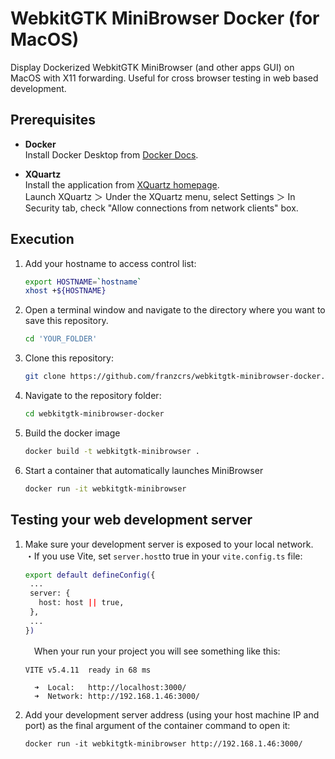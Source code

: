 # WebkitGTK MiniBrowser Docker (for MacOS)
Display Dockerized WebkitGTK MiniBrowser (and other apps GUI) on MacOS with X11 forwarding.
Useful for cross browser testing in web based development.

## Prerequisites

- **Docker**  
  Install Docker Desktop from [Docker Docs](https://docs.docker.com/desktop/).

- **XQuartz**  
  Install the application from [XQuartz homepage](https://www.xquartz.org/).  
  Launch XQuartz ＞ Under the XQuartz menu, select Settings ＞ In Security tab, check "Allow connections from network clients" box.

## Execution

1. Add your hostname to access control list:
   ```bash
   export HOSTNAME=`hostname`
   xhost +${HOSTNAME}
   ```

2. Open a terminal window and navigate to the directory where you want to save this repository.
   ```bash
   cd 'YOUR_FOLDER'
   ```

3. Clone this repository:
   ```bash
   git clone https://github.com/franzcrs/webkitgtk-minibrowser-docker.git
   ```

4. Navigate to the repository folder:
   ```bash
   cd webkitgtk-minibrowser-docker
   ```

5. Build the docker image
   ```bash
   docker build -t webkitgtk-minibrowser .
   ```

6. Start a container that automatically launches MiniBrowser
   ```bash
   docker run -it webkitgtk-minibrowser
   ```

## Testing your web development server

1. Make sure your development server is exposed to your local network.  
    ・If you use Vite, set `server.host`to true in your `vite.config.ts` file:
    ```bash
    export default defineConfig({
     ...
     server: {
       host: host || true,
     },
     ...
    })
    ``` 
    　When your run your project you will see something like this:
    ```
    VITE v5.4.11  ready in 68 ms

      ➜  Local:   http://localhost:3000/
      ➜  Network: http://192.168.1.46:3000/
    ```

2. Add your development server address (using your host machine IP and port) as the final argument of the container command to open it: 
    ```
    docker run -it webkitgtk-minibrowser http://192.168.1.46:3000/
    ```
